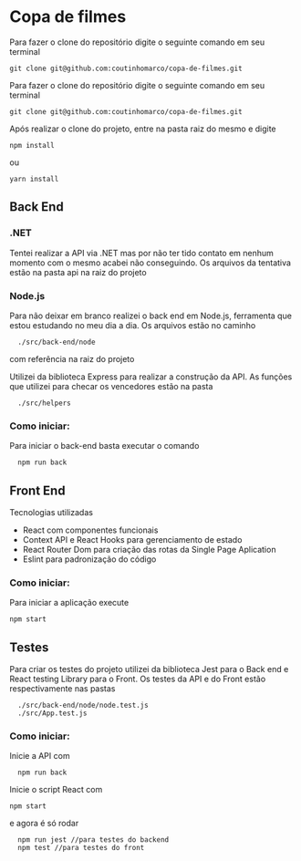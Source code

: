# Copa de filmes

Para fazer o clone do repositório digite o seguinte comando em seu terminal

```
git clone git@github.com:coutinhomarco/copa-de-filmes.git
```


Para fazer o clone do repositório digite o seguinte comando em seu terminal 

    
    git clone git@github.com:coutinhomarco/copa-de-filmes.git
    

Após realizar o clone do projeto, entre na pasta raiz do mesmo e digite 
```
npm install
```
ou
```
yarn install
```


<h2>Back End</h2>

<h3>.NET</h3>
<p>Tentei realizar a API via .NET mas por não ter tido contato em nenhum momento com o mesmo acabei não conseguindo. Os arquivos da tentativa estão na pasta api na raiz do projeto</p>

<h3>Node.js</h3>
<p>Para não deixar em branco realizei o back end em Node.js, ferramenta que estou estudando no meu dia a dia. Os arquivos estão no caminho 

```
  ./src/back-end/node 
```
com referência na raiz do projeto</p>

Utilizei da biblioteca Express para realizar a construção da API.
As funções que utilizei para checar os vencedores estão na pasta
```
  ./src/helpers
```

<h3>Como iniciar:</h3>

Para iniciar o back-end basta executar o comando 
```
  npm run back
```
<h2>Front End</h2>

Tecnologias utilizadas

<ul>
  <li>React com componentes funcionais</li>
  <li>Context API e React Hooks para gerenciamento de estado</li>
  <li>React Router Dom para criação das rotas da Single Page Aplication</li>
  <li>Eslint para padronização do código</li>
</ul>

<h3>Como iniciar:</h3>

Para iniciar a aplicação execute

```
npm start
```


<h2>Testes</h2>

Para criar os testes do projeto utilizei da biblioteca Jest para o Back end e React testing Library para o Front.
Os testes da API e do Front estão respectivamente nas pastas
```
  ./src/back-end/node/node.test.js
  ./src/App.test.js
```
<h3>Como iniciar:</h3>

Inicie a API com 
```
  npm run back
```
Inicie o script React com
```
npm start
```
e agora é só rodar

  ```
    npm run jest //para testes do backend
    npm test //para testes do front
  ```

